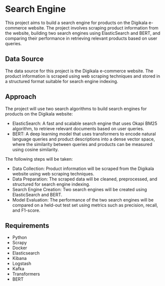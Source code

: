 # Search Engine 
This project aims to build a search engine for products on the Digikala e-commerce website. The project involves scraping product information from the website, building two search engines using ElasticSearch and BERT, and comparing their performance in retrieving relevant products based on user queries.

## Data Source
The data source for this project is the Digikala e-commerce website. The product information is scraped using web scraping techniques and stored in a structured format suitable for search engine indexing.

## Approach
The project will use two search algorithms to build search engines for products on the Digikala website:

- ElasticSearch: A fast and scalable search engine that uses Okapi BM25 algorithm, to retrieve relevant documents based on user queries.
- BERT: A deep learning model that uses transformers to encode natural language queries and product descriptions into a dense vector space, where the similarity between queries and products can be measured using cosine similarity.

The following steps will be taken:

- Data Collection: Product information will be scraped from the Digikala website using web scraping techniques.
- Data Preparation: The scraped data will be cleaned, preprocessed, and structured for search engine indexing.
- Search Engine Creation: Two search engines will be created using ElasticSearch and BERT.
- Model Evaluation: The performance of the two search engines will be compared on a held-out test set using metrics such as precision, recall, and F1-score.

## Requirements
- Python
- Scrapy
- Docker
- Elasticsearch
- Kibana
- Logstash
- Kafka
- Transformers
- BERT
